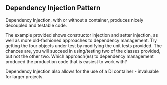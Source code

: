 Dependency Injection Pattern
----------------------------

Dependency Injection, with or without a container, produces nicely decoupled and testable code.

The example provided shows constructor injection and setter injection, as well as more old-fashioned approaches to
dependency management.  Try getting the four objects under test by modifying the unit tests provided.  The chances are,
you will succeed in using/testing two of the classes provided, but not the other two.  Which approach(es) to dependency
management produced the production code that is easiest to work with?

Dependency Injection also allows for the use of a DI container - invaluable for larger projects.
